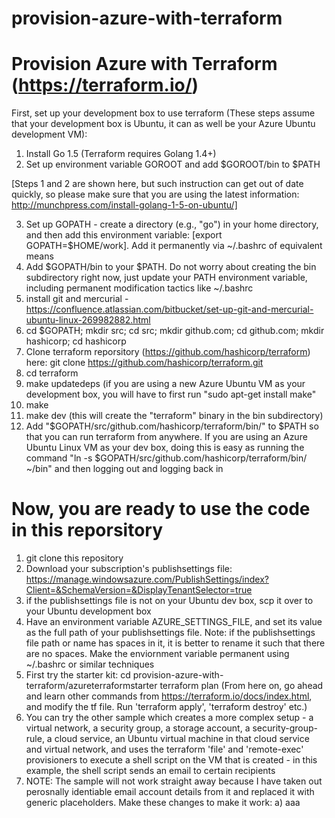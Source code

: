 # provision-azure-with-terraform

Provision Azure with Terraform (https://terraform.io/)
=======================================================

First, set up your development box to use terraform (These steps assume that your development box is Ubuntu, it can as well be your Azure Ubuntu development VM):

1. Install Go 1.5 (Terraform requires Golang 1.4+)
2. Set up environment variable GOROOT and add $GOROOT/bin to $PATH

[Steps 1 and 2 are shown here, but such instruction can get out of date quickly, so please make sure that you are using the latest information: http://munchpress.com/install-golang-1-5-on-ubuntu/]

3. Set up GOPATH - create a directory (e.g., "go") in your home directory, and then add this environment variable: [export GOPATH=$HOME/work]. Add it permanently via ~/.bashrc of equivalent means
4. Add $GOPATH/bin to your $PATH. Do not worry about creating the bin subdirectory right now, just update your PATH environment variable, including permanent modification tactics like ~/.bashrc
5. install git and mercurial - https://confluence.atlassian.com/bitbucket/set-up-git-and-mercurial-ubuntu-linux-269982882.html
6. cd $GOPATH; mkdir src; cd src; mkdir github.com; cd github.com; mkdir hashicorp; cd hashicorp
7. Clone terraform reporsitory (https://github.com/hashicorp/terraform) here: git clone https://github.com/hashicorp/terraform.git
8. cd terraform
9. make updatedeps (if you are using a new Azure Ubuntu VM as your development box, you will have to first run "sudo apt-get install make"
10. make
11. make dev (this will create the "terraform" binary in the bin subdirectory)
12. Add "$GOPATH/src/github.com/hashicorp/terraform/bin/" to $PATH so that you can run terraform from anywhere. If you are using an Azure Ubuntu Linux VM as your dev box, doing this is easy as running the command "ln -s $GOPATH/src/github.com/hashicorp/terraform/bin/ ~/bin" and then logging out and logging back in
 

Now, you are ready to use the code in this reporsitory
=======================================================

1. git clone this repository
2. Download your subscription's publishsettings file: https://manage.windowsazure.com/PublishSettings/index?Client=&SchemaVersion=&DisplayTenantSelector=true
3. if the publishsettings file is not on your Ubuntu dev box, scp it over to your Ubuntu development box
4. Have an environment variable AZURE_SETTINGS_FILE, and set its value as the full path of your publishsettings file. Note: if the publishsettings file path or name has spaces in it, it is better to rename it such that there are no spaces. Make the enviornment variable permanent using ~/.bashrc or similar techniques
5. First try the starter kit:
    cd provision-azure-with-terraform/azureterraformstarter
    terraform plan
    (From here on, go ahead and learn other commands from https://terraform.io/docs/index.html, and modify the tf file. Run 'terraform apply', 'terraform destroy' etc.)
6. You can try the other sample which creates a more complex setup - a virtual network, a security group, a storage account, a security-group-rule, a cloud service, an Ubuntu virtual machine in that cloud service and virtual network, and uses the terraform 'file' and 'remote-exec' provisioners to execute a shell script on the VM that is created - in this example, the shell script sends an email to certain recipients
7. NOTE: The sample will not work straight away because I have taken out perosnally identiable email account details from it and replaced it with generic placeholders. Make these changes to make it work:
    a) aaa



